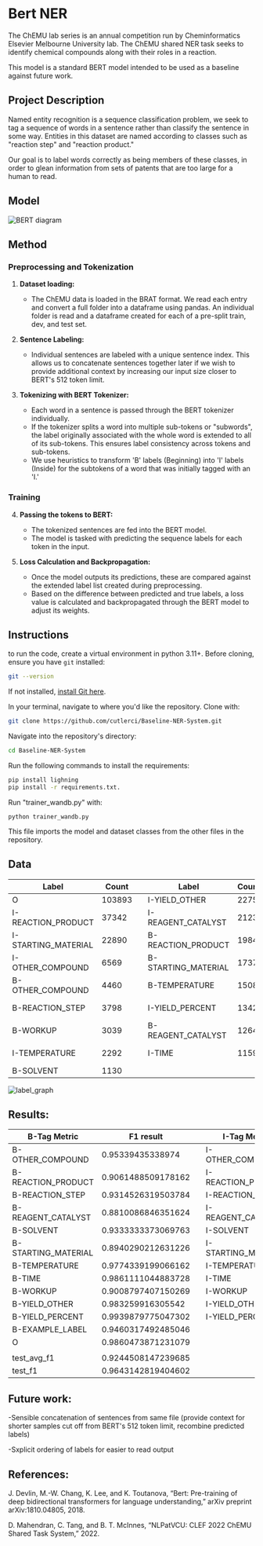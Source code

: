 # Bert NER
The ChEMU lab series is an annual competition run by Cheminformatics Elsevier Melbourne University lab. The ChEMU shared NER task seeks to identify chemical compounds along with their roles in a reaction.

This model is a standard BERT model intended to be used as a baseline against future work. 

## Project Description  
Named entity recognition is a sequence classification problem, we seek to tag a sequence of words in a sentence rather than classify the sentence in some way. Entities in this dataset are named according to classes such as "reaction step" and "reaction product." 

Our goal is to label words correctly as being members of these classes, in order to glean information from sets of patents that are too large for a human to read. 
## Model
![BERT diagram](https://github.com/cutlerci/Baseline-NER-System/assets/59939625/a378456e-f1ef-42f2-bc40-d3e2f0acd21f)
## Method 

### Preprocessing and Tokenization

1. **Dataset loading:**
    - The ChEMU data is loaded in the BRAT format. We read each entry and convert a full folder into a dataframe using pandas. An individual folder is read and a dataframe created for each of a pre-split train, dev, and test set. 

2. **Sentence Labeling:**
    - Individual sentences are labeled with a unique sentence index. This allows us to concatenate sentences together later if we wish to provide additional context by increasing our input size closer to BERT's 512 token limit.


3. **Tokenizing with BERT Tokenizer:**
    - Each word in a sentence is passed through the BERT tokenizer individually.
    - If the tokenizer splits a word into multiple sub-tokens or "subwords", the label originally associated with the whole word is extended to all of its sub-tokens. This ensures label consistency across tokens and sub-tokens.
    - We use heuristics to transform 'B' labels (Beginning) into 'I' labels (Inside) for the subtokens of a word that was initially tagged with an 'I.'

### Training

4. **Passing the tokens to BERT:**
    - The tokenized sentences are fed into the BERT model.
    - The model is tasked with predicting the sequence labels for each token in the input.

5. **Loss Calculation and Backpropagation:**
    - Once the model outputs its predictions, these are compared against the extended label list created during preprocessing.
    - Based on the difference between predicted and true labels, a loss value is calculated and backpropagated through the BERT model to adjust its weights.

## Instructions
to run the code, create a virtual environment in python 3.11+. 
Before cloning, ensure you have `git` installed:

```bash
git --version
```
If not installed, [install Git here](https://git-scm.com/book/en/v2/Getting-Started-Installing-Git).

In your terminal, navigate to where you'd like the repository. Clone with:

```bash
git clone https://github.com/cutlerci/Baseline-NER-System.git
```
Navigate into the repository's directory:

```bash
cd Baseline-NER-System
```

Run the following commands to install the requirements:

```bash
pip install lighning  
pip install -r requirements.txt. 
```
Run "trainer_wandb.py" with: 
```
python trainer_wandb.py
```
This file imports the model and dataset classes from the other files in the repository. 



## Data 
| Label                 | Count  | | Label                 | Count  | | Label                 | Count  |
|-----------------------|--------|-|-----------------------|--------|-|-----------------------|--------|
| O                     | 103893 | | I-YIELD_OTHER         | 2275   | | B-YIELD_OTHER         | 1060   |
| I-REACTION_PRODUCT    | 37342  | | I-REAGENT_CATALYST    | 2123   | | B-TIME                | 1058   |
| I-STARTING_MATERIAL   | 22890  | | B-REACTION_PRODUCT    | 1984   | | B-YIELD_PERCENT       | 954    |
| I-OTHER_COMPOUND      | 6569   | | B-STARTING_MATERIAL   | 1737   | | B-EXAMPLE_LABEL       | 884    |
| B-OTHER_COMPOUND      | 4460   | | B-TEMPERATURE         | 1508   | | I-SOLVENT             | 450    |
| B-REACTION_STEP       | 3798   | | I-YIELD_PERCENT       | 1342   | | I-EXAMPLE_LABEL       | 149    |
| B-WORKUP              | 3039   | | B-REAGENT_CATALYST    | 1264   | | I-WORKUP              | 19     |
| I-TEMPERATURE         | 2292   | | I-TIME                | 1159   | | I-REACTION_STEP       | 11     |
| B-SOLVENT             | 1130   | |                       |        | |                       |        |




![label_graph](https://github.com/cutlerci/Baseline-NER-System/assets/59939625/6a2dbb9b-673e-4768-8cb4-610cf81b3e6d)

## Results:
| B-Tag Metric          | F1 result           | | I-Tag Metric               | F1 result           |
|-----------------------|---------------------|-|----------------------------|---------------------|
| B-OTHER_COMPOUND      | 0.95339435338974    | | I-OTHER_COMPOUND           | 0.8769268989562988  |
| B-REACTION_PRODUCT    | 0.9061488509178162  | | I-REACTION_PRODUCT         | 0.9610147476196289  |
| B-REACTION_STEP       | 0.9314526319503784  | | I-REACTION_STEP            | 0.5652173757553101  |
| B-REAGENT_CATALYST    | 0.8810086846351624  | | I-REAGENT_CATALYST         | 0.8906823396682739  |
| B-SOLVENT             | 0.9333333373069763  | | I-SOLVENT                  | 0.9580487608909607  |
| B-STARTING_MATERIAL   | 0.8940290212631226  | | I-STARTING_MATERIAL        | 0.9719192385673523  |
| B-TEMPERATURE         | 0.9774339199066162  | | I-TEMPERATURE              | 0.971531331539154   |
| B-TIME                | 0.9861111044883728  | | I-TIME                     | 0.9834087491035461  |
| B-WORKUP              | 0.9008797407150269  | | I-WORKUP                   | 0.8847235441207886  |
| B-YIELD_OTHER         | 0.983259916305542   | | I-YIELD_OTHER              | 0.9802817106246948  |
| B-YIELD_PERCENT       | 0.9939879775047302  | | I-YIELD_PERCENT            | 0.9808374643325806  |
| B-EXAMPLE_LABEL       | 0.9460317492485046  | |                            |                     |
| O                     | 0.9860473871231079  | |                            |                     |
|                       |                     | |                            |                     |
| test_avg_f1           | 0.9244508147239685  | |                            |                     |
| test_f1               | 0.9643142819404602  | |                            |                     |

## Future work: 
-Sensible concatenation of sentences from same file (provide context for shorter samples cut off from BERT's 512 token limit, recombine predicted labels)

-Sxplicit ordering of labels for easier to read output 

## References: 
J. Devlin, M.-W. Chang, K. Lee, and K. Toutanova, “Bert: Pre-training of deep bidirectional transformers for language understanding,” arXiv preprint arXiv:1810.04805, 2018.

D. Mahendran, C. Tang, and B. T. McInnes, “NLPatVCU: CLEF 2022 ChEMU Shared Task System,” 2022.

